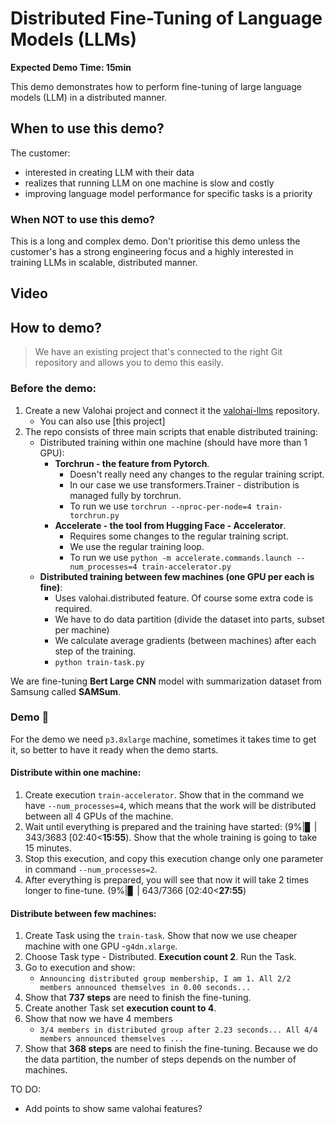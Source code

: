 #  Distributed Fine-Tuning of Language Models (LLMs)

**Expected Demo Time: 15min**

This demo demonstrates how to perform fine-tuning of large language models (LLM) in
a distributed manner.

## When to use this demo?

The customer:
* interested in creating LLM with their data
* realizes that running LLM on one machine is slow and costly
* improving language model performance for specific tasks is a priority

### When NOT to use this demo?
This is a long and complex demo. Don't prioritise this demo unless the customer's has a strong engineering focus and
a highly interested in training LLMs in scalable, distributed manner.


## Video


## How to demo?

> We have an existing project that's connected to the right Git repository and allows you to demo this easily.

### Before the demo:
1. Create a new Valohai project and connect it the [valohai-llms](https://github.com/SofiaChar/valohai-distributed-llms) repository.
   * You can also use [this project]
2. The repo consists of three main scripts that enable distributed training:
    * Distributed training within one machine (should have more than 1 GPU):
      * **Torchrun - the feature from Pytorch**. 
        * Doesn't really need any changes to the regular training script.
        * In our case we use transformers.Trainer - distribution is managed fully by torchrun.
        * To run we use `torchrun --nproc-per-node=4 train-torchrun.py`
      * **Accelerate - the tool from Hugging Face - Accelerator**.
        * Requires some changes to the regular training script.
        * We use the regular training loop.
        * To run we use `python -m accelerate.commands.launch --num_processes=4 train-accelerator.py`
    * **Distributed training between few machines (one GPU per each is fine)**:
      * Uses valohai.distributed feature. Of course some extra code is required.
      * We have to do data partition (divide the dataset into parts, subset per machine)
      * We calculate average gradients (between machines) after each step of the training.
      * `python train-task.py`

We are fine-tuning **Bert Large CNN** model with summarization dataset from Samsung called **SAMSum**.
### Demo :popcorn:

For the demo we need `p3.8xlarge` machine, sometimes it takes time to get it, so better to have it ready when the demo starts. 

#### Distribute within one machine:
1. Create execution `train-accelerator`. Show that in the command we have `--num_processes=4`, which means that the work will be distributed between all 4 GPUs of the machine.
2. Wait until everything is prepared and the training have started: (9%|▊ | 343/3683 [02:40<**15:55**). Show that the whole training is going to take 15 minutes.
3. Stop this execution, and copy this execution change only one parameter in command `--num_processes=2`.
4. After everything is prepared, you will see that now it will take 2 times longer to fine-tune. (9%|▊ | 643/7366 [02:40<**27:55**)

#### Distribute between few machines:
1. Create Task using the `train-task`. Show that now we use cheaper machine with one GPU -`g4dn.xlarge`.
2. Choose Task type - Distributed. **Execution count 2**. Run the Task.
3. Go to execution and show: 
    * `Announcing distributed group membership, I am 1. All 2/2 members announced themselves in 0.00 seconds...`
4. Show that **737 steps** are need to finish the fine-tuning.
5. Create another Task set **execution count to 4**. 
6. Show that now we have 4 members
   * `3/4 members in distributed group after 2.23 seconds... All 4/4 members announced themselves ...`
7. Show that **368 steps** are need to finish the fine-tuning. Because we do the data partition, the number of steps depends on the number of machines.


TO DO:
- Add points to show same valohai features?